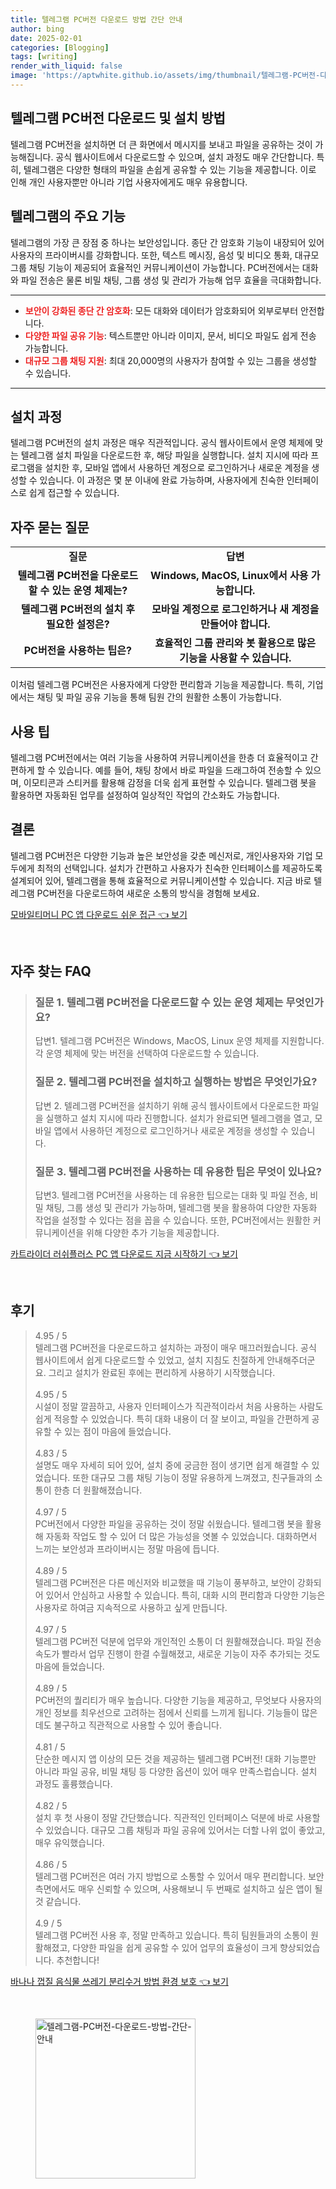 ```yaml
---
title: 텔레그램 PC버전 다운로드 방법 간단 안내
author: bing
date: 2025-02-01
categories: [Blogging]
tags: [writing]
render_with_liquid: false
image: 'https://aptwhite.github.io/assets/img/thumbnail/텔레그램-PC버전-다운로드-방법-간단-안내.webp'
---
```



<h2 id='텔레그램_PC버전_다운로드_및_설치_방법'>텔레그램 PC버전 다운로드 및 설치 방법</h2>

<p>텔레그램 PC버전을 설치하면 더 큰 화면에서 메시지를 보내고 파일을 공유하는 것이 가능해집니다. 공식 웹사이트에서 다운로드할 수 있으며, 설치 과정도 매우 간단합니다. 특히, 텔레그램은 다양한 형태의 파일을 손쉽게 공유할 수 있는 기능을 제공합니다. 이로 인해 개인 사용자뿐만 아니라 기업 사용자에게도 매우 유용합니다.</p>

<h2 id='텔레그램의_주요_기능'>텔레그램의 주요 기능</h2>

<p>텔레그램의 가장 큰 장점 중 하나는 보안성입니다. 종단 간 암호화 기능이 내장되어 있어 사용자의 프라이버시를 강화합니다. 또한, 텍스트 메시징, 음성 및 비디오 통화, 대규모 그룹 채팅 기능이 제공되어 효율적인 커뮤니케이션이 가능합니다. PC버전에서는 대화와 파일 전송은 물론 비밀 채팅, 그룹 생성 및 관리가 가능해 업무 효율을 극대화합니다.</p>

<hr />

<ul>
    <li><b><span style="color: #ee2323;">보안이 강화된 종단 간 암호화</span></b>: 모든 대화와 데이터가 암호화되어 외부로부터 안전합니다.</li>
    <li><b><span style="color: #ee2323;">다양한 파일 공유 기능</span></b>: 텍스트뿐만 아니라 이미지, 문서, 비디오 파일도 쉽게 전송 가능합니다.</li>
    <li><b><span style="color: #ee2323;">대규모 그룹 채팅 지원</span></b>: 최대 20,000명의 사용자가 참여할 수 있는 그룹을 생성할 수 있습니다.</li>
</ul>

<hr />

<h2 id='설치_과정'>설치 과정</h2>

<p>텔레그램 PC버전의 설치 과정은 매우 직관적입니다. 공식 웹사이트에서 운영 체제에 맞는 텔레그램 설치 파일을 다운로드한 후, 해당 파일을 실행합니다. 설치 지시에 따라 프로그램을 설치한 후, 모바일 앱에서 사용하던 계정으로 로그인하거나 새로운 계정을 생성할 수 있습니다. 이 과정은 몇 분 이내에 완료 가능하며, 사용자에게 친숙한 인터페이스로 쉽게 접근할 수 있습니다.</p>

<h2 id='자주_묻는_질문'>자주 묻는 질문</h2>

<table>
    <tr>
        <td style="text-align: center; height: 17px;"><b>질문</b></td>
        <td style="text-align: center; height: 17px;"><b>답변</b></td>
    </tr>
    <tr>
        <td style="text-align: center; height: 17px;"><b>텔레그램 PC버전을 다운로드할 수 있는 운영 체제는?</b></td>
        <td style="text-align: center; height: 17px;"><b>Windows, MacOS, Linux에서 사용 가능합니다.</b></td>
    </tr>
    <tr>
        <td style="text-align: center; height: 17px;"><b>텔레그램 PC버전의 설치 후 필요한 설정은?</b></td>
        <td style="text-align: center; height: 17px;"><b>모바일 계정으로 로그인하거나 새 계정을 만들어야 합니다.</b></td>
    </tr>
    <tr>
        <td style="text-align: center; height: 17px;"><b>PC버전을 사용하는 팁은?</b></td>
        <td style="text-align: center; height: 17px;"><b>효율적인 그룹 관리와 봇 활용으로 많은 기능을 사용할 수 있습니다.</b></td>
    </tr>
</table>

<p>이처럼 텔레그램 PC버전은 사용자에게 다양한 편리함과 기능을 제공합니다. 특히, 기업에서는 채팅 및 파일 공유 기능을 통해 팀원 간의 원활한 소통이 가능합니다.</p>

<h2 id='사용_팁'>사용 팁</h2>

<p>텔레그램 PC버전에서는 여러 기능을 사용하여 커뮤니케이션을 한층 더 효율적이고 간편하게 할 수 있습니다. 예를 들어, 채팅 창에서 바로 파일을 드래그하여 전송할 수 있으며, 이모티콘과 스티커를 활용해 감정을 더욱 쉽게 표현할 수 있습니다. 텔레그램 봇을 활용하면 자동화된 업무를 설정하여 일상적인 작업의 간소화도 가능합니다.</p>

<h2 id='결론'>결론</h2>

<p>텔레그램 PC버전은 다양한 기능과 높은 보안성을 갖춘 메신저로, 개인사용자와 기업 모두에게 최적의 선택입니다. 설치가 간편하고 사용자가 친숙한 인터페이스를 제공하도록 설계되어 있어, 텔레그램을 통해 효율적으로 커뮤니케이션할 수 있습니다. 지금 바로 텔레그램 PC버전을 다운로드하여 새로운 소통의 방식을 경험해 보세요.</p>


<p><a class="click-button" title="모바일티머니 PC 앱 다운로드 쉬운 접근" href="https://aptwhite.github.io/posts/%EB%AA%A8%EB%B0%94%EC%9D%BC%ED%8B%B0%EB%A8%B8%EB%8B%88-PC-%EC%95%B1-%EB%8B%A4%EC%9A%B4%EB%A1%9C%EB%93%9C-%EC%89%AC%EC%9A%B4-%EC%A0%91%EA%B7%BC/" rel="dofollow">모바일티머니 PC 앱 다운로드 쉬운 접근 👈 보기</a></p><br>
<h2 id='자주_찾는_FAQ'>자주 찾는 FAQ</h2>
<div itemscope="" itemtype="https://schema.org/FAQPage"> 
<blockquote> 
<div itemscope="" itemprop="mainEntity" itemtype="https://schema.org/Question"> 
<h3 itemprop="name">질문 1. 텔레그램 PC버전을 다운로드할 수 있는 운영 체제는 무엇인가요?</h3> 
<div itemscope="" itemprop="acceptedAnswer" itemtype="https://schema.org/Answer"> 
<span itemprop="text"> 
<p>답변1. 텔레그램 PC버전은 Windows, MacOS, Linux 운영 체제를 지원합니다. 각 운영 체제에 맞는 버전을 선택하여 다운로드할 수 있습니다.</p> 
</span> 
</div> 
</div> 
<div itemscope="" itemprop="mainEntity" itemtype="https://schema.org/Question"> 
<h3 itemprop="name">질문 2. 텔레그램 PC버전을 설치하고 실행하는 방법은 무엇인가요?</h3> 
<div itemscope="" itemprop="acceptedAnswer" itemtype="https://schema.org/Answer"> 
<span itemprop="text"> 
<p>답변 2. 텔레그램 PC버전을 설치하기 위해 공식 웹사이트에서 다운로드한 파일을 실행하고 설치 지시에 따라 진행합니다. 설치가 완료되면 텔레그램을 열고, 모바일 앱에서 사용하던 계정으로 로그인하거나 새로운 계정을 생성할 수 있습니다.</p> 
</span> 
</div> 
</div> 
<div itemscope="" itemprop="mainEntity" itemtype="https://schema.org/Question"> 
<h3 itemprop="name">질문 3. 텔레그램 PC버전을 사용하는 데 유용한 팁은 무엇이 있나요?</h3> 
<div itemscope="" itemprop="acceptedAnswer" itemtype="https://schema.org/Answer"> 
<span itemprop="text"> 
<p>답변3. 텔레그램 PC버전을 사용하는 데 유용한 팁으로는 대화 및 파일 전송, 비밀 채팅, 그룹 생성 및 관리가 가능하며, 텔레그램 봇을 활용하여 다양한 자동화 작업을 설정할 수 있다는 점을 꼽을 수 있습니다. 또한, PC버전에서는 원활한 커뮤니케이션을 위해 다양한 추가 기능을 제공합니다.</p> 
</span> 
</div> 
</div> 
</blockquote> 
</div>
<p><a class="click-button" title="카트라이더 러쉬플러스 PC 앱 다운로드 지금 시작하기" href="https://aptwhite.github.io/posts/%EC%B9%B4%ED%8A%B8%EB%9D%BC%EC%9D%B4%EB%8D%94-%EB%9F%AC%EC%89%AC%ED%94%8C%EB%9F%AC%EC%8A%A4-PC-%EC%95%B1-%EB%8B%A4%EC%9A%B4%EB%A1%9C%EB%93%9C-%EC%A7%80%EA%B8%88-%EC%8B%9C%EC%9E%91%ED%95%98%EA%B8%B0/" rel="dofollow">카트라이더 러쉬플러스 PC 앱 다운로드 지금 시작하기 👈 보기</a></p><br>
<h2 id='후기'>후기</h2>
<div itemscope itemtype="https://schema.org/Product">
  <blockquote>
  <div itemprop="review" itemscope itemtype="https://schema.org/Review">
      <div itemprop="reviewRating" itemscope itemtype="https://schema.org/Rating"> <span itemprop="ratingValue">4.95</span> / <span itemprop="bestRating">5</span> </div>
      <span itemprop="reviewBody">텔레그램 PC버전을 다운로드하고 설치하는 과정이 매우 매끄러웠습니다. 공식 웹사이트에서 쉽게 다운로드할 수 있었고, 설치 지침도 친절하게 안내해주더군요. 그리고 설치가 완료된 후에는 편리하게 사용하기 시작했습니다.</span>
  </div>
  <br>
  <div itemprop="review" itemscope itemtype="https://schema.org/Review">
      <div itemprop="reviewRating" itemscope itemtype="https://schema.org/Rating"> <span itemprop="ratingValue">4.95</span> / <span itemprop="bestRating">5</span> </div>
      <span itemprop="reviewBody">시설이 정말 깔끔하고, 사용자 인터페이스가 직관적이라서 처음 사용하는 사람도 쉽게 적응할 수 있었습니다. 특히 대화 내용이 더 잘 보이고, 파일을 간편하게 공유할 수 있는 점이 마음에 들었습니다.</span>
  </div>
  <br>
  <div itemprop="review" itemscope itemtype="https://schema.org/Review">
      <div itemprop="reviewRating" itemscope itemtype="https://schema.org/Rating"> <span itemprop="ratingValue">4.83</span> / <span itemprop="bestRating">5</span> </div>
      <span itemprop="reviewBody">설명도 매우 자세히 되어 있어, 설치 중에 궁금한 점이 생기면 쉽게 해결할 수 있었습니다. 또한 대규모 그룹 채팅 기능이 정말 유용하게 느껴졌고, 친구들과의 소통이 한층 더 원활해졌습니다.</span>
  </div>
  <br>
  <div itemprop="review" itemscope itemtype="https://schema.org/Review">
      <div itemprop="reviewRating" itemscope itemtype="https://schema.org/Rating"> <span itemprop="ratingValue">4.97</span> / <span itemprop="bestRating">5</span> </div>
      <span itemprop="reviewBody">PC버전에서 다양한 파일을 공유하는 것이 정말 쉬웠습니다. 텔레그램 봇을 활용해 자동화 작업도 할 수 있어 더 많은 가능성을 엿볼 수 있었습니다. 대화하면서 느끼는 보안성과 프라이버시는 정말 마음에 듭니다.</span>
  </div>
  <br>
  <div itemprop="review" itemscope itemtype="https://schema.org/Review">
      <div itemprop="reviewRating" itemscope itemtype="https://schema.org/Rating"> <span itemprop="ratingValue">4.89</span> / <span itemprop="bestRating">5</span> </div>
      <span itemprop="reviewBody">텔레그램 PC버전은 다른 메신저와 비교했을 때 기능이 풍부하고, 보안이 강화되어 있어서 안심하고 사용할 수 있습니다. 특히, 대화 시의 편리함과 다양한 기능은 사용자로 하여금 지속적으로 사용하고 싶게 만듭니다.</span>
  </div>
  <br>
  <div itemprop="review" itemscope itemtype="https://schema.org/Review">
      <div itemprop="reviewRating" itemscope itemtype="https://schema.org/Rating"> <span itemprop="ratingValue">4.97</span> / <span itemprop="bestRating">5</span> </div>
      <span itemprop="reviewBody">텔레그램 PC버전 덕분에 업무와 개인적인 소통이 더 원활해졌습니다. 파일 전송 속도가 빨라서 업무 진행이 한결 수월해졌고, 새로운 기능이 자주 추가되는 것도 마음에 들었습니다.</span>
  </div>
  <br>
  <div itemprop="review" itemscope itemtype="https://schema.org/Review">
      <div itemprop="reviewRating" itemscope itemtype="https://schema.org/Rating"> <span itemprop="ratingValue">4.89</span> / <span itemprop="bestRating">5</span> </div>
      <span itemprop="reviewBody">PC버전의 퀄리티가 매우 높습니다. 다양한 기능을 제공하고, 무엇보다 사용자의 개인 정보를 최우선으로 고려하는 점에서 신뢰를 느끼게 됩니다. 기능들이 많은데도 불구하고 직관적으로 사용할 수 있어 좋습니다.</span>
  </div>
  <br>
  <div itemprop="review" itemscope itemtype="https://schema.org/Review">
      <div itemprop="reviewRating" itemscope itemtype="schema.org/Rating"> <span itemprop="ratingValue">4.81</span> / <span itemprop="bestRating">5</span> </div>
      <span itemprop="reviewBody">단순한 메시지 앱 이상의 모든 것을 제공하는 텔레그램 PC버전! 대화 기능뿐만 아니라 파일 공유, 비밀 채팅 등 다양한 옵션이 있어 매우 만족스럽습니다. 설치 과정도 훌륭했습니다.</span>
  </div>
  <br>
  <div itemprop="review" itemscope itemtype="https://schema.org/Review">
      <div itemprop="reviewRating" itemscope itemtype="schema.org/Rating"> <span itemprop="ratingValue">4.82</span> / <span itemprop="bestRating">5</span> </div>
      <span itemprop="reviewBody">설치 후 첫 사용이 정말 간단했습니다. 직관적인 인터페이스 덕분에 바로 사용할 수 있었습니다. 대규모 그룹 채팅과 파일 공유에 있어서는 더할 나위 없이 좋았고, 매우 유익했습니다.</span>
  </div>
  <br>
  <div itemprop="review" itemscope itemtype="https://schema.org/Review">
      <div itemprop="reviewRating" itemscope itemtype="schema.org/Rating"> <span itemprop="ratingValue">4.86</span> / <span itemprop="bestRating">5</span> </div>
      <span itemprop="reviewBody">텔레그램 PC버전은 여러 가지 방법으로 소통할 수 있어서 매우 편리합니다. 보안 측면에서도 매우 신뢰할 수 있으며, 사용해보니 두 번째로 설치하고 싶은 앱이 될 것 같습니다.</span>
  </div>
  <br>
  <div itemprop="review" itemscope itemtype="https://schema.org/Review">
      <div itemprop="reviewRating" itemscope itemtype="schema.org/Rating"> <span itemprop="ratingValue">4.9</span> / <span itemprop="bestRating">5</span> </div>
      <span itemprop="reviewBody">텔레그램 PC버전 사용 후, 정말 만족하고 있습니다. 특히 팀원들과의 소통이 원활해졌고, 다양한 파일을 쉽게 공유할 수 있어 업무의 효율성이 크게 향상되었습니다. 추천합니다!</span>
  </div>
  </blockquote>
</div>
<p><a class="click-button" title="바나나 껍질 음식물 쓰레기 분리수거 방법 환경 보호" href="https://aptwhite.github.io/posts/%EB%B0%94%EB%82%98%EB%82%98-%EA%BB%8D%EC%A7%88-%EC%9D%8C%EC%8B%9D%EB%AC%BC-%EC%93%B0%EB%A0%88%EA%B8%B0-%EB%B6%84%EB%A6%AC%EC%88%98%EA%B1%B0-%EB%B0%A9%EB%B2%95-%ED%99%98%EA%B2%BD-%EB%B3%B4%ED%98%B8/" rel="dofollow">바나나 껍질 음식물 쓰레기 분리수거 방법 환경 보호 👈 보기</a></p><br>
<figure class="image"><img src="https://aptwhite.github.io/assets/img/thumbnail/텔레그램-PC버전-다운로드-방법-간단-안내.webp" alt="텔레그램-PC버전-다운로드-방법-간단-안내" width="256" height="256"></figure>